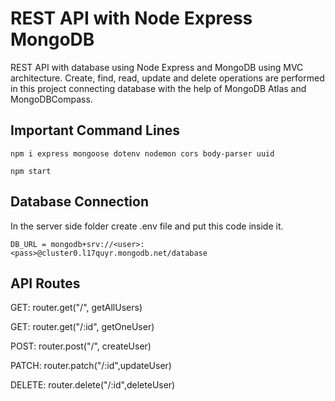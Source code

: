 # REST API with Node Express MongoDB

REST API with database using Node Express and MongoDB using MVC architecture. Create, find, read, update and delete operations are performed in this project connecting database with the help of MongoDB Atlas and MongoDBCompass.

## Important Command Lines
`npm i express mongoose dotenv nodemon cors body-parser uuid`

`npm start`

## Database Connection
In the server side folder create .env file and put this code inside it.

`DB_URL = mongodb+srv://<user>:<pass>@cluster0.l17quyr.mongodb.net/database`

## API Routes
GET: router.get("/", getAllUsers)

GET: router.get("/:id", getOneUser)

POST: router.post("/", createUser)

PATCH: router.patch("/:id",updateUser)

DELETE: router.delete("/:id",deleteUser)
